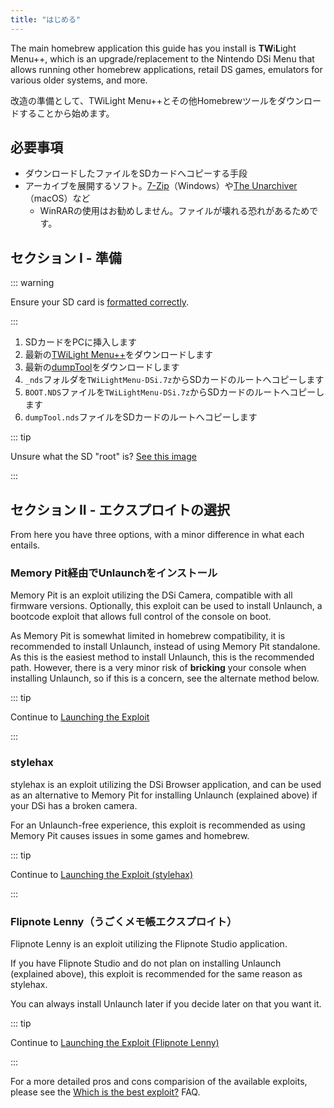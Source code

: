 ```yaml
---
title: "はじめる"
---
```


The main homebrew application this guide has you install is **TW**i**L**ight Menu++, which is an upgrade/replacement to the Nintendo DSi Menu that allows running other homebrew applications, retail DS games, emulators for various older systems, and more.

改造の準備として、TWiLight Menu++とその他Homebrewツールをダウンロードすることから始めます。

## 必要事項

- ダウンロードしたファイルをSDカードへコピーする手段
- アーカイブを展開するソフト。[7-Zip](https://www.7-zip.org/)（Windows）や[The Unarchiver](https://apps.apple.com/us/app/the-unarchiver/id425424353)（macOS）など
   - WinRARの使用はお勧めしません。ファイルが壊れる恐れがあるためです。

## セクション I - 準備

::: warning

Ensure your SD card is [formatted correctly](sd-card-setup.html).

:::

1. SDカードをPCに挿入します
1. 最新の[TWiLight Menu++](https://github.com/DS-Homebrew/TWiLightMenu/releases/latest/download/TWiLightMenu-DSi.7z)をダウンロードします
1. 最新の[dumpTool](https://github.com/zoogie/dumpTool/releases/latest/download/dumpTool.nds)をダウンロードします
1. `_nds`フォルダを`TWiLightMenu-DSi.7z`からSDカードのルートへコピーします
1. `BOOT.NDS`ファイルを`TWiLightMenu-DSi.7z`からSDカードのルートへコピーします
1. `dumpTool.nds`ファイルをSDカードのルートへコピーします

::: tip

Unsure what the SD "root" is? [See this image](https://media.discordapp.net/attachments/489307733074640926/756947922804932739/wherestheroot.png)

:::


## セクション II - エクスプロイトの選択

From here you have three options, with a minor difference in what each entails.


### Memory Pit経由でUnlaunchをインストール

Memory Pit is an exploit utilizing the DSi Camera, compatible with all firmware versions. Optionally, this exploit can be used to install Unlaunch, a bootcode exploit that allows full control of the console on boot.

As Memory Pit is somewhat limited in homebrew compatibility, it is recommended to install Unlaunch, instead of using Memory Pit standalone. As this is the easiest method to install Unlaunch, this is the recommended path. However, there is a very minor risk of **bricking** your console when installing Unlaunch, so if this is a concern, see the alternate method below.

::: tip

Continue to [Launching the Exploit](launching-the-exploit.html)

:::


### stylehax

stylehax is an exploit utilizing the DSi Browser application, and can be used as an alternative to Memory Pit for installing Unlaunch (explained above) if your DSi has a broken camera.

For an Unlaunch-free experience, this exploit is recommended as using Memory Pit causes issues in some games and homebrew.

::: tip

Continue to [Launching the Exploit (stylehax)](launching-the-browser-exploit.html)

:::


### Flipnote Lenny（うごくメモ帳エクスプロイト）

Flipnote Lenny is an exploit utilizing the Flipnote Studio application.

If you have Flipnote Studio and do not plan on installing Unlaunch (explained above), this exploit is recommended for the same reason as stylehax.

You can always install Unlaunch later if you decide later on that you want it.

::: tip

Continue to [Launching the Exploit (Flipnote Lenny)](launching-the-flipnote-exploit.html)

:::

For a more detailed pros and cons comparision of the available exploits, please see the [Which is the best exploit?](faq.html#which-is-the-best-exploit) FAQ.
